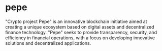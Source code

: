 # pepe
"Crypto project Pepe" is an innovative blockchain initiative aimed at creating a unique ecosystem based on digital assets and decentralized finance technology. "Pepe" seeks to provide transparency, security, and efficiency in financial operations, with a focus on developing innovative solutions and decentralized applications.
